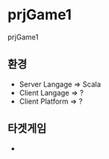 # prjGame1
prjGame1

## 환경
 - Server Langage => Scala
 - Client Langage => ?
 - Client Platform => ? 

## 타겟게임
 - 
